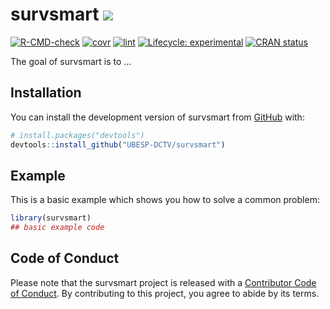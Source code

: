 
<!-- README.md is generated from README.Rmd. Please edit that file -->

# survsmart [![](https://img.shields.io/badge/WEBsite-click--me-orange.svg)](http://UBESP-DCTV/survsmart/)

<!-- badges: start -->

[![R-CMD-check](https://github.com/UBESP-DCTV/survsmart/actions/workflows/R-CMD-check.yaml/badge.svg)](https://github.com/UBESP-DCTV/survsmart/actions/workflows/R-CMD-check.yaml)
[![covr](https://github.com/UBESP-DCTV/survsmart/actions/workflows/covr.yaml/badge.svg)](https://github.com/UBESP-DCTV/survsmart/actions/workflows/covr.yaml)
[![lint](https://github.com/UBESP-DCTV/survsmart/actions/workflows/lint.yaml/badge.svg)](https://github.com/UBESP-DCTV/survsmart/actions/workflows/lint.yaml)
[![Lifecycle:
experimental](https://img.shields.io/badge/lifecycle-experimental-orange.svg)](https://lifecycle.r-lib.org/articles/stages.html#experimental)
[![CRAN
status](https://www.r-pkg.org/badges/version/survsmart)](https://CRAN.R-project.org/package=survsmart)
<!-- badges: end -->

The goal of survsmart is to …

## Installation

You can install the development version of survsmart from
[GitHub](https://github.com/) with:

``` r
# install.packages("devtools")
devtools::install_github("UBESP-DCTV/survsmart")
```

## Example

This is a basic example which shows you how to solve a common problem:

``` r
library(survsmart)
## basic example code
```

## Code of Conduct

Please note that the survsmart project is released with a [Contributor
Code of
Conduct](https://contributor-covenant.org/version/2/1/CODE_OF_CONDUCT.html).
By contributing to this project, you agree to abide by its terms.
